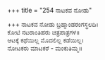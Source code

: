 +++
title = "254 ನಾಟಕವ ನೋಡು"

+++
ನಾಟಕವ ನೋಡು ಬ್ರಹ್ಮಾಂಡರಂಗಸ್ಥಲದಿ।  
ಕೋಟಿ ನಟರಾಂತಿಹರು ಚಿತ್ರಪಾತ್ರಗಳ॥  
ಆಟಕ್ಕೆ ಕಥೆಯಿಲ್ಲ ಮೊದಲಿಲ್ಲ ಕಡೆಯಿಲ್ಲ।  
ನೋಟಕರು ಮಾಟಕರೆ - ಮಂಕುತಿಮ್ಮ॥  

